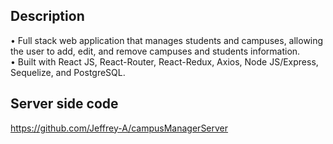 ## Description  
• Full stack web application that manages students and campuses, allowing the user to add, edit, and remove campuses and students information.   
• Built with React JS, React-Router, React-Redux, Axios, Node JS/Express, Sequelize, and PostgreSQL.  

## Server side code  
https://github.com/Jeffrey-A/campusManagerServer  
  


